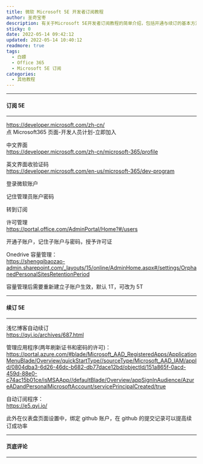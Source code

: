 ```yaml
---
title: 微软 Microsoft 5E 开发者订阅教程
author: 圣奇宝枣
description: 有关于Microsoft 5E开发者订阅教程的简单介绍，包括开通与续订的基本方法，可以白嫖office 365和5T Onedrive
sticky: 0
date: 2022-05-14 09:42:12
updated: 2022-05-14 10:40:12
readmore: true
tags:
  - 白嫖
  - Office 365
  - Microsoft 5E 订阅
categories:
  - 其他教程
---
```


---

#### **订阅 5E**

---

https://developer.microsoft.com/zh-cn/  
点 Microsoft365 页面-开发人员计划-立即加入

中文界面  
https://developer.microsoft.com/zh-cn/microsoft-365/profile

英文界面收验证码  
https://developer.microsoft.com/en-us/microsoft-365/dev-program

<!-- more -->

登录微软账户

记住管理员账户密码

转到订阅

许可管理  
https://portal.office.com/AdminPortal/Home?#/users

开通子账户，记住子账户与密码，授予许可证

Onedrive 容量管理：  
https://shengqibaozao-admin.sharepoint.com/_layouts/15/online/AdminHome.aspx#/settings/OrphanedPersonalSitesRetentionPeriod

容量管理后需要重新建立子账户生效，默认 1T，可改为 5T

---

#### **续订 5E**

---

浅忆博客自动续订  
https://qyi.io/archives/687.html

管理应用程序(两年刷新证书和密码的许可)：  
https://portal.azure.com/#blade/Microsoft_AAD_RegisteredApps/ApplicationMenuBlade/Overview/quickStartType//sourceType/Microsoft_AAD_IAM/appId/0804dba3-6d26-46dc-b682-db77dace12bd/objectId/151a865f-0acd-459d-88e0-c74ac15b01ce/isMSAApp//defaultBlade/Overview/appSignInAudience/AzureADandPersonalMicrosoftAccount/servicePrincipalCreated/true

自动订阅程序：  
https://e5.qyi.io/

此外在仪表盘页面设置中，绑定 github 账户，在 github 的提交记录可以提高续订成功率

---

#### **页底评论**

---
